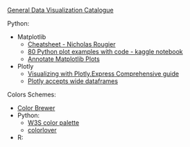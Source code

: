 
[General Data Visualization Catalogue](https://datavizcatalogue.com/)


Python:
  * Matplotlib
    * [Cheatsheet - Nicholas Rougier](https://github.com/rougier/matplotlib-cheatsheet)
    * [80 Python plot examples with code - kaggle notebook](https://www.kaggle.com/python10pm/plotting-with-python-learn-80-plots-step-by-step)
    * [Annotate Matplotlib Plots](https://jakevdp.github.io/PythonDataScienceHandbook/04.09-text-and-annotation.html)
  * Plotly
    * [Visualizing with Plotly.Express Comprehensive guide](https://towardsdatascience.com/visualization-with-plotly-express-comprehensive-guide-eb5ee4b50b57)
    * [Plotly accepts wide dataframes](https://medium.com/plotly/beyond-tidy-plotly-express-now-accepts-wide-form-and-mixed-form-data-bdc3e054f891)

Colors Schemes:
  * [Color Brewer](https://colorbrewer2.org/)
  * Python:
    * [W3S color palette](https://www.w3schools.com/colors/colors_palettes.asp)
    * [colorlover](https://github.com/jackparmer/colorlover)
  * R: 
        
